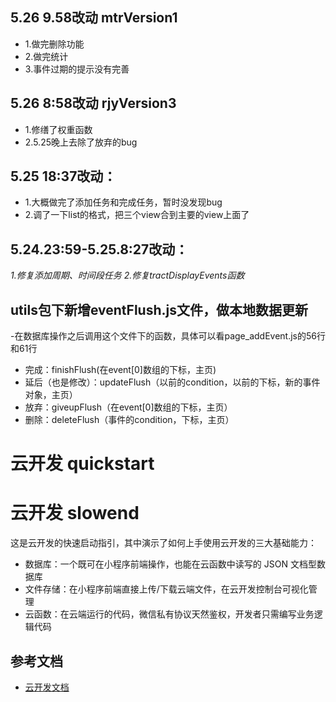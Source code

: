 ## 5.26 9.58改动 mtrVersion1
- 1.做完删除功能
- 2.做完统计
- 3.事件过期的提示没有完善

## 5.26 8:58改动 rjyVersion3
- 1.修缮了权重函数
- 2.5.25晚上去除了放弃的bug

## 5.25 18:37改动：
- 1.大概做完了添加任务和完成任务，暂时没发现bug
- 2.调了一下list的格式，把三个view合到主要的view上面了


## 5.24.23:59-5.25.8:27改动：
*1.修复添加周期、时间段任务*
*2.修复tractDisplayEvents函数*

## utils包下新增eventFlush.js文件，做本地数据更新
-在数据库操作之后调用这个文件下的函数，具体可以看page_addEvent.js的56行和61行
- 完成：finishFlush(在event[0]数组的下标，主页)
- 延后（也是修改）：updateFlush（以前的condition，以前的下标，新的事件对象，主页）
- 放弃：giveupFlush（在event[0]数组的下标，主页）
- 删除：deleteFlush（事件的condition，下标，主页）

# 云开发 quickstart

# 云开发 slowend


这是云开发的快速启动指引，其中演示了如何上手使用云开发的三大基础能力：

- 数据库：一个既可在小程序前端操作，也能在云函数中读写的 JSON 文档型数据库
- 文件存储：在小程序前端直接上传/下载云端文件，在云开发控制台可视化管理
- 云函数：在云端运行的代码，微信私有协议天然鉴权，开发者只需编写业务逻辑代码

## 参考文档

- [云开发文档](https://developers.weixin.qq.com/miniprogram/dev/wxcloud/basis/getting-started.html)



